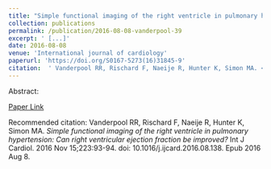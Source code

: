 ```yaml
--- 
title: "Simple functional imaging of the right ventricle in pulmonary hypertension: Can right ventricular ejection fraction be improved?" 
collection: publications 
permalink: /publication/2016-08-08-vanderpool-39 
excerpt: ' [...]' 
date: 2016-08-08 
venue: 'International journal of cardiology' 
paperurl: 'https://doi.org/S0167-5273(16)31845-9' 
citation:  ' Vanderpool RR, Rischard F, Naeije R, Hunter K, Simon MA. <i>Simple functional imaging of the right ventricle in pulmonary hypertension: Can right ventricular ejection fraction be improved?</i> Int J Cardiol. 2016 Nov 15;223:93-94. doi: 10.1016/j.ijcard.2016.08.138. Epub 2016 Aug 8.' 
--- 
```

Abstract:    
 
[Paper Link](https://doi.org/S0167-5273(16)31845-9) 
 
Recommended citation:  Vanderpool RR, Rischard F, Naeije R, Hunter K, Simon MA. <i>Simple functional imaging of the right ventricle in pulmonary hypertension: Can right ventricular ejection fraction be improved?</i> Int J Cardiol. 2016 Nov 15;223:93-94. doi: 10.1016/j.ijcard.2016.08.138. Epub 2016 Aug 8. 
